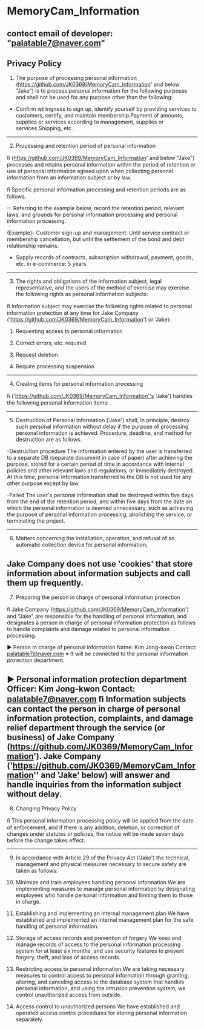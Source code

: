 # MemoryCam_Information
## contect email of developer: "palatable7@naver.com"
  
## Privacy Policy
1. The purpose of processing personal information (https://github.com/JK0369/MemoryCam_Information' and below "Jake") is to process personal information for the following purposes and shall not be used for any purpose other than the following:

- Confirm willingness to sign up, identify yourself by providing services to customers, certify, and maintain membership.Payment of amounts, supplies or services according to management, supplies or services.Shipping, etc.
---
2. Processing and retention period of personal information

ﬁ (https://github.com/JK0369/MemoryCam_Information' and below "Jake") processes and retains personal information within the period of retention or use of personal information agreed upon when collecting personal information from an information subject or by law.

ﬁ Specific personal information processing and retention periods are as follows.

☞ Referring to the example below, record the retention period, relevant laws, and grounds for personal information processing and personal information processing.

(Example)- Customer sign-up and management: Until service contract or membership cancellation, but until the settlement of the bond and debt relationship remains.

- Supply records of contracts, subscription withdrawal, payment, goods, etc. in e-commerce: 5 years
---
3. The rights and obligations of the information subject, legal representative, and the users of the method of exercise may exercise the following rights as personal information subjects:

ﬁ Information subject may exercise the following rights related to personal information protection at any time for Jake Company ('https://github.com/JK0369/MemoryCam_Information') or 'Jake):

1. Requesting access to personal information

2. Correct errors, etc. required

3. Request deletion

4. Require processing suspension


---
4. Creating items for personal information processing 

ﬁ ('https://github.com/JK0369/MemoryCam_Information''s 'Jake') handles the following personal information items:

---

5. Destruction of Personal Information ('Jake') shall, in principle, destroy such personal information without delay if the purpose of processing personal information is achieved. Procedure, deadline, and method for destruction are as follows.

-Destruction procedure
The information entered by the user is transferred to a separate DB (separate document in case of paper) after achieving the purpose, stored for a certain period of time in accordance with internal policies and other relevant laws and regulations, or immediately destroyed. At this time, personal information transferred to the DB is not used for any other purpose except by law.

-Failed
The user's personal information shall be destroyed within five days from the end of the retention period, and within five days from the date on which the personal information is deemed unnecessary, such as achieving the purpose of personal information processing, abolishing the service, or terminating the project.


---
6. Matters concerning the installation, operation, and refusal of an automatic collection device for personal information;

Jake Company does not use 'cookies' that store information about information subjects and call them up frequently.
---
7. Preparing the person in charge of personal information protection

ﬁ Jake Company (https://github.com/JK0369/MemoryCam_Information') and "Jake" are responsible for the handling of personal information, and designates a person in charge of personal information protection as follows to handle complaints and damage related to personal information processing.

▶ Person in charge of personal information
Name: Kim Jong-kwon
Contact: palatable7@naver.com
※ It will be connected to the personal information protection department.

▶ Personal information protection department
Officer: Kim Jong-kwon
Contact: palatable7@naver.com
ﬁ Information subjects can contact the person in charge of personal information protection, complaints, and damage relief department through the service (or business) of Jake Company (https://github.com/JK0369/MemoryCam_Information'). Jake Company ('https://github.com/JK0369/MemoryCam_Information'' and 'Jake' below) will answer and handle inquiries from the information subject without delay.
---
8. Changing Privacy Policy

ﬁ This personal information processing policy will be applied from the date of enforcement, and if there is any addition, deletion, or correction of changes under statutes or policies, the notice will be made seven days before the change takes effect.


---
9. In accordance with Article 29 of the Privacy Act ('Jake') the technical, management and physical measures necessary to secure safety are taken as follows:

1. Minimize and train employees handling personal information
We are implementing measures to manage personal information by designating employees who handle personal information and limiting them to those in charge.

2. Establishing and implementing an internal management plan
We have established and implemented an internal management plan for the safe handling of personal information.

3. Storage of access records and prevention of forgery
We keep and manage records of access to the personal information processing system for at least six months, and use security features to prevent forgery, theft, and loss of access records.

4. Restricting access to personal information
We are taking necessary measures to control access to personal information through granting, altering, and canceling access to the database system that handles personal information, and using the intrusion prevention system, we control unauthorized access from outside.

5. Access control to unauthorized persons
We have established and operated access control procedures for storing personal information separately.
